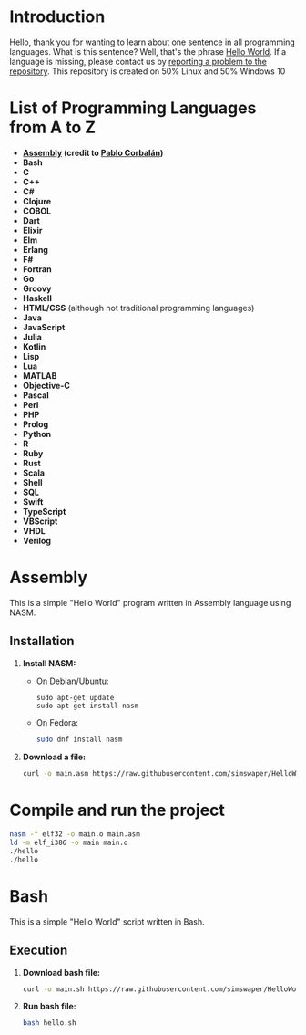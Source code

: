 # Introduction

Hello, thank you for wanting to learn about one sentence in all programming languages. What is this sentence? Well, that's the phrase [Hello World](https://pl.wikipedia.org/wiki/Hello_world). If a language is missing, please contact us by [reporting a problem to the repository](https://github.com/simswaper/HelloWorld/issues). This repository is created on 50% Linux and 50% Windows 10

# List of Programming Languages from A to Z

- **[Assembly](#assembly) (credit to [Pablo Corbalán](https://gist.github.com/pablocorbalann))**
- **Bash**
- **C**
- **C++**
- **C#**
- **Clojure**
- **COBOL**
- **Dart**
- **Elixir**
- **Elm**
- **Erlang**
- **F#**
- **Fortran**
- **Go**
- **Groovy**
- **Haskell**
- **HTML/CSS** (although not traditional programming languages)
- **Java**
- **JavaScript**
- **Julia**
- **Kotlin**
- **Lisp**
- **Lua**
- **MATLAB**
- **Objective-C**
- **Pascal**
- **Perl**
- **PHP**
- **Prolog**
- **Python**
- **R**
- **Ruby**
- **Rust**
- **Scala**
- **Shell**
- **SQL**
- **Swift**
- **TypeScript**
- **VBScript**
- **VHDL**
- **Verilog**

# Assembly
This is a simple "Hello World" program written in Assembly language using NASM.

## Installation

1. **Install NASM:**
   - On Debian/Ubuntu:
     ```assembly
     sudo apt-get update
     sudo apt-get install nasm
     ```
   - On Fedora:
     ```bash
     sudo dnf install nasm
     ```

2. **Download a file:**
   ```bash
   curl -o main.asm https://raw.githubusercontent.com/simswaper/HelloWorld/main/Assembly/main.asm
   ```

# Compile and run the project
   ```bash
nasm -f elf32 -o main.o main.asm
ld -m elf_i386 -o main main.o
./hello
./hello
   ```

# Bash
This is a simple "Hello World" script written in Bash.

## Execution

1. **Download bash file:**
   ```bash
   curl -o main.sh https://raw.githubusercontent.com/simswaper/HelloWorld/main/Bash/main.sh
   ```

2. **Run bash file:**
   ```bash
   bash hello.sh
   ```
